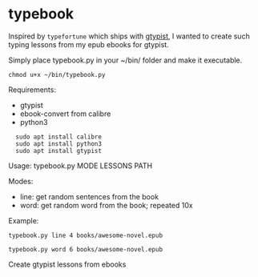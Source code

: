 # typebook

Inspired by ```typefortune``` which ships with [gtypist](https://www.gnu.org/savannah-checkouts/gnu/gtypist/gtypist.html), I wanted to create such typing lessons from my epub ebooks for gtypist.

Simply place typebook.py in your ~/bin/ folder and make it executable.

```
chmod u+x ~/bin/typebook.py
```

Requirements:
* gtypist
* ebook-convert from calibre
* python3

```
  sudo apt install calibre
  sudo apt install python3
  sudo apt install gtypist
```

Usage:
typebook.py MODE LESSONS PATH

Modes:
* line: get random sentences from the book
* word: get random word from the book; repeated 10x

Example:
```
typebook.py line 4 books/awesome-novel.epub
```
```
typebook.py word 6 books/awesome-novel.epub
```
Create gtypist lessons from ebooks
